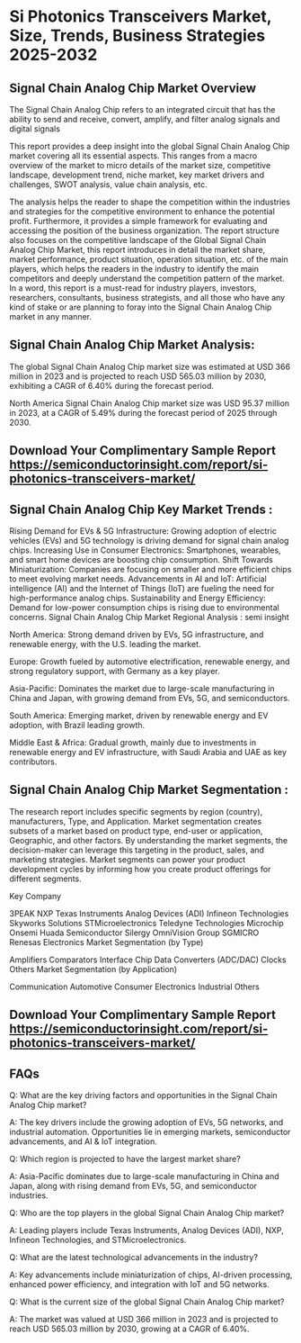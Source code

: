 # Si Photonics Transceivers Market, Size, Trends, Business Strategies 2025-2032

## Signal Chain Analog Chip Market Overview
The Signal Chain Analog Chip refers to an integrated circuit that has the ability to send and receive, convert, amplify, and filter analog signals and digital signals

This report provides a deep insight into the global Signal Chain Analog Chip market covering all its essential aspects. This ranges from a macro overview of the market to micro details of the market size, competitive landscape, development trend, niche market, key market drivers and challenges, SWOT analysis, value chain analysis, etc.

The analysis helps the reader to shape the competition within the industries and strategies for the competitive environment to enhance the potential profit. Furthermore, it provides a simple framework for evaluating and accessing the position of the business organization. The report structure also focuses on the competitive landscape of the Global Signal Chain Analog Chip Market, this report introduces in detail the market share, market performance, product situation, operation situation, etc. of the main players, which helps the readers in the industry to identify the main competitors and deeply understand the competition pattern of the market.
In a word, this report is a must-read for industry players, investors, researchers, consultants, business strategists, and all those who have any kind of stake or are planning to foray into the Signal Chain Analog Chip market in any manner.

## Signal Chain Analog Chip Market Analysis:
The global Signal Chain Analog Chip market size was estimated at USD 366 million in 2023 and is projected to reach USD 565.03 million by 2030, exhibiting a CAGR of 6.40% during the forecast period.

North America Signal Chain Analog Chip market size was USD 95.37 million in 2023, at a CAGR of 5.49% during the forecast period of 2025 through 2030.

## Download Your Complimentary Sample Report https://semiconductorinsight.com/report/si-photonics-transceivers-market/ 

## Signal Chain Analog Chip Key Market Trends  :
Rising Demand for EVs & 5G Infrastructure: Growing adoption of electric vehicles (EVs) and 5G technology is driving demand for signal chain analog chips.
Increasing Use in Consumer Electronics: Smartphones, wearables, and smart home devices are boosting chip consumption.
Shift Towards Miniaturization: Companies are focusing on smaller and more efficient chips to meet evolving market needs.
Advancements in AI and IoT: Artificial intelligence (AI) and the Internet of Things (IoT) are fueling the need for high-performance analog chips.
Sustainability and Energy Efficiency: Demand for low-power consumption chips is rising due to environmental concerns.
Signal Chain Analog Chip Market Regional Analysis :
semi insight

North America:
Strong demand driven by EVs, 5G infrastructure, and renewable energy, with the U.S. leading the market.

Europe:
Growth fueled by automotive electrification, renewable energy, and strong regulatory support, with Germany as a key player.

Asia-Pacific:
Dominates the market due to large-scale manufacturing in China and Japan, with growing demand from EVs, 5G, and semiconductors.

South America:
Emerging market, driven by renewable energy and EV adoption, with Brazil leading growth.

Middle East & Africa:
Gradual growth, mainly due to investments in renewable energy and EV infrastructure, with Saudi Arabia and UAE as key contributors.

## Signal Chain Analog Chip Market Segmentation :
The research report includes specific segments by region (country), manufacturers, Type, and Application. Market segmentation creates subsets of a market based on product type, end-user or application, Geographic, and other factors. By understanding the market segments, the decision-maker can leverage this targeting in the product, sales, and marketing strategies. Market segments can power your product development cycles by informing how you create product offerings for different segments.

Key Company

3PEAK
NXP
Texas Instruments
Analog Devices (ADI)
Infineon Technologies
Skyworks Solutions
STMicroelectronics
Teledyne Technologies
Microchip
Onsemi
Huada Semiconductor
Silergy
OmniVision Group
SGMICRO
Renesas Electronics
Market Segmentation (by Type)

Amplifiers
Comparators
Interface Chip
Data Converters (ADC/DAC)
Clocks
Others
Market Segmentation (by Application)

Communication
Automotive
Consumer Electronics
Industrial
Others

## Download Your Complimentary Sample Report https://semiconductorinsight.com/report/si-photonics-transceivers-market/ 

## FAQs
Q: What are the key driving factors and opportunities in the Signal Chain Analog Chip market?

A: The key drivers include the growing adoption of EVs, 5G networks, and industrial automation. Opportunities lie in emerging markets, semiconductor advancements, and AI & IoT integration.

Q: Which region is projected to have the largest market share?

A: Asia-Pacific dominates due to large-scale manufacturing in China and Japan, along with rising demand from EVs, 5G, and semiconductor industries.

Q: Who are the top players in the global Signal Chain Analog Chip market?

A: Leading players include Texas Instruments, Analog Devices (ADI), NXP, Infineon Technologies, and STMicroelectronics.

Q: What are the latest technological advancements in the industry?

A: Key advancements include miniaturization of chips, AI-driven processing, enhanced power efficiency, and integration with IoT and 5G networks.

Q: What is the current size of the global Signal Chain Analog Chip market?

A: The market was valued at USD 366 million in 2023 and is projected to reach USD 565.03 million by 2030, growing at a CAGR of 6.40%.

